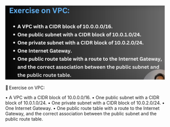 ![alt text](image.png)

🔵 Exercise on VPC:

• A VPC with a CIDR block of 10.0.0.0/16.
• One public subnet with a CIDR block of 10.0.1.0/24.
• One private subnet with a CIDR block of 10.0.2.0/24.
• One Internet Gateway.
• One public route table with a route to the Internet Gateway, and the correct association between the public subnet and the public route table.